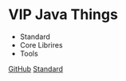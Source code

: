 
# VIP Java Things

- Standard
- Core Librires
- Tools

[GitHub](https://github.com/vipshop/vjtools)
[Standard](standard/)
